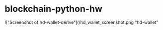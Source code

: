 # blockchain-python-hw

!["Screenshot of hd-wallet-derive"](/hd_wallet_screenshot.png "hd-wallet"

<!-- - import subprocess
import json

derive_wallets = """./derive -g --mnemonic="help hungry entry woman enter trade smoke style liar vacuum stool repeat" --cols=path,address,privkey,pubkey --coin"""

p = subprocess.Popen(derive_wallets, stdout=subprocess.PIPE, shell=True)

(output, err) = p.communicate()

p_status = p.wait()

# keys = json.loads(output)
# print(keys)
print(output)) -->